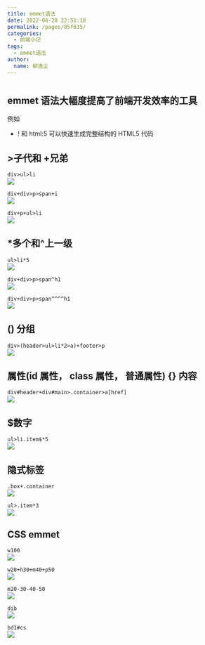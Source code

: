 ```yaml
---
title: emmet语法
date: 2022-06-28 22:51:18
permalink: /pages/85f035/
categories:
  - 前端小记
tags:
  - emmet语法
author:
  name: 柳逸尘
---
```


#

## emmet 语法大幅度提高了前端开发效率的工具

例如

- ! 和 html:5 可以快速生成完整结构的 HTML5 代码

## >子代和 +兄弟

`div>ul>li`<br>
![](https://cdn.statically.io/gh/liuyichens/blog_img@main/20220628225415.png)

`div+div>p>span+i`<br>
![](https://cdn.statically.io/gh/liuyichens/blog_img@main/20220628225809.png)

`div+p+ul>li`<br/>
![](https://cdn.statically.io/gh/liuyichens/blog_img@main/20220628225859.png)

## \*多个和^上一级

`ul>li*5`<br>
![](https://cdn.statically.io/gh/liuyichens/blog_img@main/20220628230007.png)

`div+div>p>span^h1`<br/>
![](https://cdn.statically.io/gh/liuyichens/blog_img@main/20220628230114.png)

`div+div>p>span^^^^h1`<br>
![](https://cdn.statically.io/gh/liuyichens/blog_img@main/20220628230226.png)

## () 分组

`div>(header>ul>li*2>a)+footer>p`<br/>
![](https://cdn.statically.io/gh/liuyichens/blog_img@main/20220628230359.png)

## 属性(id 属性， class 属性， 普通属性) {} 内容

`div#header+div#main>.container>a[href]`<br/>
![](https://cdn.statically.io/gh/liuyichens/blog_img@main/20220628230601.png)

## $数字

`ul>li.item$*5`<br/>
![](https://cdn.statically.io/gh/liuyichens/blog_img@main/20220628230715.png)

## 隐式标签

`.box+.container`<br/>
![](https://cdn.statically.io/gh/liuyichens/blog_img@main/20220628230949.png)

`ul>.item*3`<br/>
![](https://cdn.statically.io/gh/liuyichens/blog_img@main/20220628231039.png)

## CSS emmet

`w100`<br/>
![](https://cdn.statically.io/gh/liuyichens/blog_img@main/20220628231141.png)

`w20+h30+m40+p50`<br/>
![](https://cdn.statically.io/gh/liuyichens/blog_img@main/20220628231244.png)

`m20-30-40-50`<br/>
![](https://cdn.statically.io/gh/liuyichens/blog_img@main/20220628231333.png)

`dib`<br/>
![](https://cdn.statically.io/gh/liuyichens/blog_img@main/20220628231417.png)

`bd1#cs`<br/>
![](https://cdn.statically.io/gh/liuyichens/blog_img@main/20220628231504.png)
